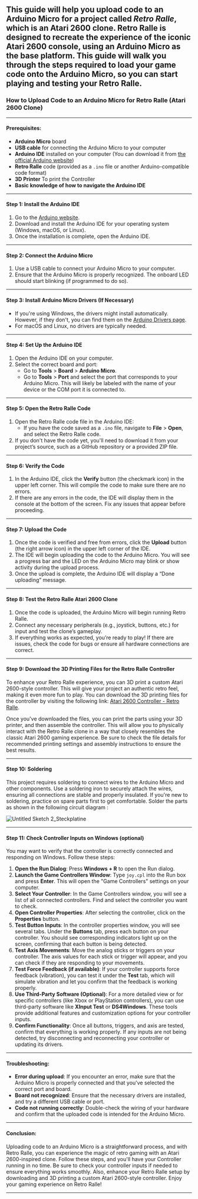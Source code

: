This guide will help you upload code to an Arduino Micro for a project called *Retro Ralle*, which is an Atari 2600 clone. Retro Ralle is designed to recreate the experience of the iconic Atari 2600 console, using an Arduino Micro as the base platform. This guide will walk you through the steps required to load your game code onto the Arduino Micro, so you can start playing and testing your Retro Ralle.
---

### **How to Upload Code to an Arduino Micro for Retro Ralle (Atari 2600 Clone)**

---

#### **Prerequisites:**
- **Arduino Micro** board
- **USB cable** for connecting the Arduino Micro to your computer
- **Arduino IDE** installed on your computer (You can download it from [the official Arduino website](https://www.arduino.cc/en/software))
- **Retro Ralle** code (provided as a `.ino` file or another Arduino-compatible code format)
- **3D Printer** To print the Controller
- **Basic knowledge of how to navigate the Arduino IDE**

---

#### **Step 1: Install the Arduino IDE**
1. Go to the [Arduino website](https://www.arduino.cc/en/software).
2. Download and install the Arduino IDE for your operating system (Windows, macOS, or Linux).
3. Once the installation is complete, open the Arduino IDE.

---

#### **Step 2: Connect the Arduino Micro**
1. Use a USB cable to connect your Arduino Micro to your computer.
2. Ensure that the Arduino Micro is properly recognized. The onboard LED should start blinking (if programmed to do so).

---

#### **Step 3: Install Arduino Micro Drivers (If Necessary)**
- If you're using Windows, the drivers might install automatically. However, if they don't, you can find them on the [Arduino Drivers page](https://www.arduino.cc/en/Guide/Windows).
- For macOS and Linux, no drivers are typically needed.

---

#### **Step 4: Set Up the Arduino IDE**
1. Open the Arduino IDE on your computer.
2. Select the correct board and port:
   - Go to **Tools** > **Board** > **Arduino Micro**.
   - Go to **Tools** > **Port** and select the port that corresponds to your Arduino Micro. This will likely be labeled with the name of your device or the COM port it is connected to.

---

#### **Step 5: Open the Retro Ralle Code**
1. Open the Retro Ralle code file in the Arduino IDE:
   - If you have the code saved as a `.ino` file, navigate to **File** > **Open**, and select the Retro Ralle code.
2. If you don't have the code yet, you'll need to download it from your project’s source, such as a GitHub repository or a provided ZIP file.

---

#### **Step 6: Verify the Code**
1. In the Arduino IDE, click the **Verify** button (the checkmark icon) in the upper left corner. This will compile the code to make sure there are no errors.
2. If there are any errors in the code, the IDE will display them in the console at the bottom of the screen. Fix any issues that appear before proceeding.

---

#### **Step 7: Upload the Code**
1. Once the code is verified and free from errors, click the **Upload** button (the right arrow icon) in the upper left corner of the IDE.
2. The IDE will begin uploading the code to the Arduino Micro. You will see a progress bar and the LED on the Arduino Micro may blink or show activity during the upload process.
3. Once the upload is complete, the Arduino IDE will display a “Done uploading” message.

---

#### **Step 8: Test the Retro Ralle Atari 2600 Clone**
1. Once the code is uploaded, the Arduino Micro will begin running Retro Ralle.
2. Connect any necessary peripherals (e.g., joystick, buttons, etc.) for input and test the clone’s gameplay.
3. If everything works as expected, you’re ready to play! If there are issues, check the code for bugs or ensure all hardware connections are correct.

---

#### **Step 9: Download the 3D Printing Files for the Retro Ralle Controller**

To enhance your Retro Ralle experience, you can 3D print a custom Atari 2600-style controller. This will give your project an authentic retro feel, making it even more fun to play. You can download the 3D printing files for the controller by visiting the following link: [Atari 2600 Controller - Retro Ralle](https://www.printables.com/model/1179417-atari-2600-controller-retro-ralle). 

Once you've downloaded the files, you can print the parts using your 3D printer, and then assemble the controller. This will allow you to physically interact with the Retro Ralle clone in a way that closely resembles the classic Atari 2600 gaming experience. Be sure to check the file details for recommended printing settings and assembly instructions to ensure the best results.

---

#### **Step 10: Soldering**

This project requires soldering to connect wires to the Arduino Micro and other components. Use a soldering iron to securely attach the wires, ensuring all connections are stable and properly insulated. If you're new to soldering, practice on spare parts first to get comfortable.
Solder the parts as shown in the following circuit diagram :

![Untitled Sketch 2_Steckplatine](https://github.com/user-attachments/assets/66c076ee-c6c4-4ec3-97cc-ba164db1bd9e)

---
#### **Step 11: Check Controller Inputs on Windows (optional)** 

You may want to verify that the controller is correctly connected and responding on Windows. Follow these steps:

1. **Open the Run Dialog**: Press **Windows + R** to open the Run dialog.
2. **Launch the Game Controllers Window**: Type `joy.cpl` into the Run box and press **Enter**. This will open the "Game Controllers" settings on your computer.
3. **Select Your Controller**: In the Game Controllers window, you will see a list of all connected controllers. Find and select the controller you want to check.
4. **Open Controller Properties**: After selecting the controller, click on the **Properties** button.
5. **Test Button Inputs**: In the controller properties window, you will see several tabs. Under the **Buttons** tab, press each button on your controller. You should see corresponding indicators light up on the screen, confirming that each button is being detected.
6. **Test Axis Movements**: Move the analog sticks or triggers on your controller. The axis values for each stick or trigger will appear, and you can check if they are responding to your movements.
7. **Test Force Feedback (if available)**: If your controller supports force feedback (vibration), you can test it under the **Test** tab, which will simulate vibration and let you confirm that the feedback is working properly.
8. **Use Third-Party Software (Optional)**: For a more detailed view or for specific controllers (like Xbox or PlayStation controllers), you can use third-party software like **XInput Test** or **DS4Windows**. These tools provide additional features and customization options for your controller inputs.
9. **Confirm Functionality**: Once all buttons, triggers, and axis are tested, confirm that everything is working properly. If any inputs are not being detected, try disconnecting and reconnecting your controller or updating its drivers.

---

#### **Troubleshooting:**
- **Error during upload**: If you encounter an error, make sure that the Arduino Micro is properly connected and that you've selected the correct port and board.
- **Board not recognized**: Ensure that the necessary drivers are installed, and try a different USB cable or port.
- **Code not running correctly**: Double-check the wiring of your hardware and confirm that the uploaded code is intended for the Arduino Micro.

---

#### **Conclusion:**
Uploading code to an Arduino Micro is a straightforward process, and with Retro Ralle, you can experience the magic of retro gaming with an Atari 2600-inspired clone. Follow these steps, and you'll have your Controller running in no time. Be sure to check your controller inputs if needed to ensure everything works smoothly. Also, enhance your Retro Ralle setup by downloading and 3D printing a custom Atari 2600-style controller. Enjoy your gaming experience on Retro Ralle!

--- 
